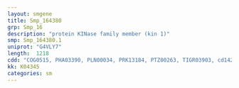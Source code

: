 ```yaml
---
layout: smgene
title: Smp_164380
grp: Smp_16
description: "protein KINase family member (kin 1)"
smp: Smp_164380.1
uniprot: "G4VLY7"
length:  1218
cdd: "COG0515, PHA03390, PLN00034, PRK13184, PTZ00263, TIGR03903, cd14209, cl11395, cl21453, pfam00069, smart00133, smart00220"
kk: K04345
categories: sm
---
```

